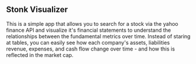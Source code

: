 ## Stonk Visualizer

This is a simple app that allows you to search for a stock via the yahoo finance API and visualize it's financial statements to understand the relationships between the fundamental metrics over time. Instead of staring at tables, you can easily see how each company's assets, liabilities revenue, expenses, and cash flow change over time - and how this is reflected in the market cap.
